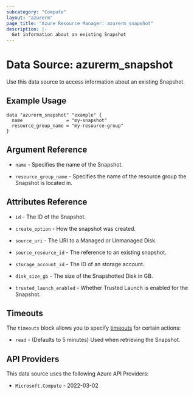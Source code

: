 ```yaml
---
subcategory: "Compute"
layout: "azurerm"
page_title: "Azure Resource Manager: azurerm_snapshot"
description: |-
  Get information about an existing Snapshot
---
```


# Data Source: azurerm_snapshot

Use this data source to access information about an existing Snapshot.

## Example Usage

```hcl
data "azurerm_snapshot" "example" {
  name                = "my-snapshot"
  resource_group_name = "my-resource-group"
}
```

## Argument Reference

* `name` - Specifies the name of the Snapshot.

* `resource_group_name` - Specifies the name of the resource group the Snapshot is located in.

## Attributes Reference

* `id` - The ID of the Snapshot.

* `create_option` - How the snapshot was created.

* `source_uri` - The URI to a Managed or Unmanaged Disk.

* `source_resource_id` - The reference to an existing snapshot.

* `storage_account_id` - The ID of an storage account.

* `disk_size_gb` - The size of the Snapshotted Disk in GB.

* `trusted_launch_enabled` - Whether Trusted Launch is enabled for the Snapshot.

## Timeouts

The `timeouts` block allows you to specify [timeouts](https://developer.hashicorp.com/terraform/language/resources/configure#define-operation-timeouts) for certain actions:

* `read` - (Defaults to 5 minutes) Used when retrieving the Snapshot.

## API Providers
<!-- This section is generated, changes will be overwritten -->
This data source uses the following Azure API Providers:

* `Microsoft.Compute` - 2022-03-02
